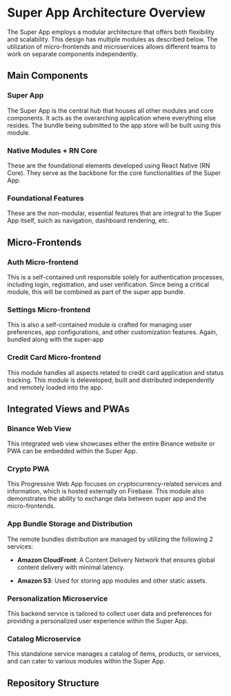 # Super App Architecture Overview

The Super App employs a modular architecture that offers both flexibility and scalability. This design has multiple modules as described below. The utilization of micro-frontends and microservices allows different teams to work on separate components independently.

## Main Components

### **Super App**
The Super App is the central hub that houses all other modules and core components. It acts as the overarching application where everything else resides. The bundle being submitted to the app store will be built using this module.


### **Native Modules + RN Core**
These are the foundational elements developed using React Native (RN Core). They serve as the backbone for the core functionalities of the Super App.


### **Foundational Features**
These are the non-modular, essential features that are integral to the Super App itself, suich as navigation, dashboard rendering, etc.


## Micro-Frontends

### **Auth Micro-frontend**
This is a self-contained unit responsible solely for authentication processes, including login, registration, and user verification. Since being a critical module, this will be combined as part of the super app bundle.


### **Settings Micro-frontend**
This is also a self-contained module is crafted for managing user preferences, app configurations, and other customization features. Again, bundled along with the super-app


### **Credit Card Micro-frontend**
This module handles all aspects related to credit card application and status tracking. This module is deleveloped, built and distributed independently and remotely loaded into the app.


## Integrated Views and PWAs

### **Binance Web View**
This integrated web view showcases either the entire Binance website or PWA can be embedded within the Super App.


### **Crypto PWA**
This Progressive Web App focuses on cryptocurrency-related services and information, which is hosted externally on Firebase. This module also demonstrates the ability to exchange data between super app and the micro-frontends.


### **App Bundle Storage and Distribution**
The remote bundles distribution are managed by utilizing the following 2 services: 

- **Amazon CloudFront**: A Content Delivery Network that ensures global content delivery with minimal latency.
  
- **Amazon S3**: Used for storing app modules and other static assets.


### **Personalization Microservice**
This backend service is tailored to collect user data and preferences for providing a personalized user experience within the Super App.

### **Catalog Microservice**
This standalone service manages a catalog of items, products, or services, and can cater to various modules within the Super App.

## Repository Structure


